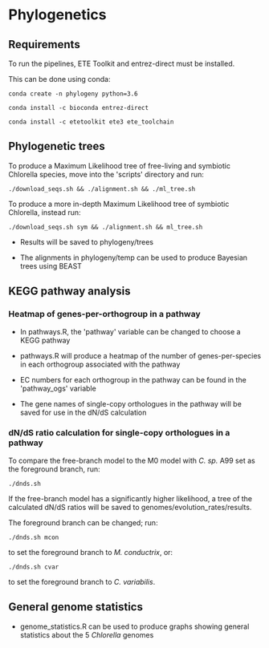 # Phylogenetics

## Requirements

To run the pipelines, ETE Toolkit and entrez-direct must be installed.

This can be done using conda:

    conda create -n phylogeny python=3.6

    conda install -c bioconda entrez-direct

    conda install -c etetoolkit ete3 ete_toolchain

## Phylogenetic trees

To produce a Maximum Likelihood tree of free-living and symbiotic Chlorella species, move into the 'scripts' directory and run:

    ./download_seqs.sh && ./alignment.sh && ./ml_tree.sh

To produce a more in-depth Maximum Likelihood tree of symbiotic Chlorella, instead run:

    ./download_seqs.sh sym && ./alignment.sh && ml_tree.sh

- Results will be saved to phylogeny/trees

- The alignments in phylogeny/temp can be used to produce Bayesian trees using BEAST

## KEGG pathway analysis

### Heatmap of genes-per-orthogroup in a pathway 

- In pathways.R, the 'pathway' variable can be changed to choose a KEGG pathway

- pathways.R will produce a heatmap of the number of genes-per-species in each orthogroup associated with the pathway

- EC numbers for each orthogroup in the pathway can be found in the 'pathway_ogs' variable

- The gene names of single-copy orthologues in the pathway will be saved for use in the dN/dS calculation

### dN/dS ratio calculation for single-copy orthologues in a pathway

To compare the free-branch model to the M0 model with *C. sp.* A99 set as the foreground branch, run:

    ./dnds.sh

If the free-branch model has a significantly higher likelihood, a tree of the calculated dN/dS ratios will be saved to genomes/evolution_rates/results.

The foreground branch can be changed; run:

    ./dnds.sh mcon    
to set the foreground branch to *M. conductrix*, or: 

    ./dnds.sh cvar
to set the foreground branch to *C. variabilis*.

## General genome statistics

- genome_statistics.R can be used to produce graphs showing general statistics about the 5 *Chlorella* genomes
    


